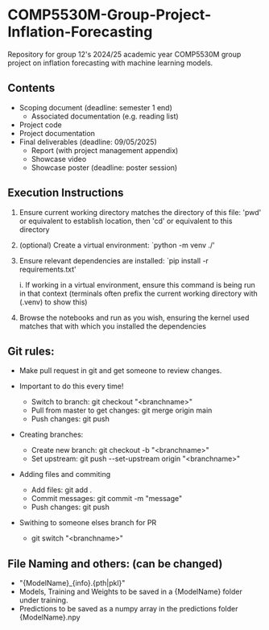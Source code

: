 # COMP5530M-Group-Project-Inflation-Forecasting

Repository for group 12's 2024/25 academic year COMP5530M group project on inflation forecasting with machine learning models.

## Contents
- Scoping document (deadline: semester 1 end)
  - Associated documentation (e.g. reading list)
- Project code
- Project documentation
- Final deliverables (deadline: 09/05/2025)
  - Report (with project management appendix)
  - Showcase video
  - Showcase poster (deadline: poster session)

## Execution Instructions
1. Ensure current working directory matches the directory of this file: 'pwd' or equivalent to establish location, then 'cd' or equivalent to this directory
2. (optional) Create a virtual environment: `python -m venv ./'
3. Ensure relevant dependencies are installed: `pip install -r requirements.txt'

    i. If working in a virtual environment, ensure this command is being run in that context (terminals often prefix the current working directory with (.venv) to show this)
4. Browse the notebooks and run as you wish, ensuring the kernel used matches that with which you installed the dependencies


## Git rules:
- Make pull request in git and get someone to review changes.

- Important to do this every time!
  - Switch to branch: git checkout "\<branchname>"
  - Pull from master to get changes: git merge origin main
  - Push changes: git push

- Creating branches:
  - Create new branch: git checkout -b "\<branchname>"
  - Set upstream: git push --set-upstream origin "\<branchname>"

- Adding files and commiting
  - Add files: git add .
  - Commit messages: git commit -m "message"
  - Push changes: git push
  
- Swithing to someone elses branch for PR
  - git switch "\<branchname>"

## File Naming and others:  (can be changed)

- "{ModelName}_{info}.{pth|pkl}"
- Models, Training and Weights to be saved in a {ModelName} folder under training. 
- Predictions to be saved as a numpy array in the predictions folder {ModelName}.npy
